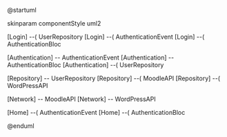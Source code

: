 @startuml

skinparam componentStyle uml2

[Login] --( UserRepository
[Login] --( AuthenticationEvent
[Login] --( AuthenticationBloc

[Authentication] -- AuthenticationEvent
[Authentication] -- AuthenticationBloc
[Authentication] --( UserRepository

[Repository] -- UserRepository
[Repository] --( MoodleAPI
[Repository] --( WordPressAPI

[Network] -- MoodleAPI
[Network] -- WordPressAPI

[Home] --( AuthenticationEvent
[Home] --( AuthenticationBloc

@enduml